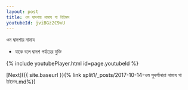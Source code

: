 ```yaml
---
layout: post
title: ওম দ্বাদশায় নামায গা টাইমস
youtubeId: jviBGz2C9vU
---
```

 
 
 ওম দ্বাদশায় নামায  
 
 -  যাকে বলে দ্বাদশ পর্যায়ের মুক্তি 
 
  
 
  
 
 
 
 
 
 


{% include youtubePlayer.html id=page.youtubeId %}
 
[Next]({{ site.baseurl }}{% link  split1/_posts/2017-10-14-ওম সুদর্শানায়া নামায গা টাইমস.md%})
 
